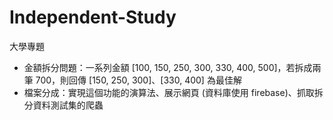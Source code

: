 # Independent-Study
大學專題
- 金額拆分問題：一系列金額 [100, 150, 250, 300, 330, 400, 500]，若拆成兩筆 700，則回傳 [150, 250, 300]、[330, 400] 為最佳解
- 檔案分成：實現這個功能的演算法、展示網頁 (資料庫使用 firebase)、抓取拆分資料測試集的爬蟲
